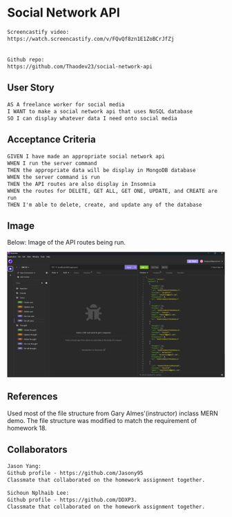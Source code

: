 # Social Network API
```
Screencastify video:
https://watch.screencastify.com/v/FQvQf8zn1E1ZoBCrJfZj


Github repo:
https://github.com/Thaodev23/social-network-api
```
## User Story

```
AS A freelance worker for social media
I WANT to make a social network api that uses NoSQL database
SO I can display whatever data I need onto social media

```

## Acceptance Criteria

```
GIVEN I have made an appropriate social network api
WHEN I run the server command 
THEN the appropriate data will be display in MongoDB database
WHEN the server command is run
THEN the API routes are also display in Insomnia
WHEN the routes for DELETE, GET ALL, GET ONE, UPDATE, and CREATE are run
THEN I'm able to delete, create, and update any of the database
```

## Image

Below: Image of the API routes being run. 

![README.file](./Assets/pic1.png)

## References

Used most of the file structure from Gary Almes'(instructor) inclass MERN demo. The file structure was modified to match the requirement of 
homework 18. 

## Collaborators

```
Jason Yang:
Github profile - https://github.com/Jasony95
Classmate that collaborated on the homework assignment together.
 ```

```
Sichoun Nplhaib Lee:
Github profile - https://github.com/DDXP3.
Classmate that collaborated on the homework assignment together.
```